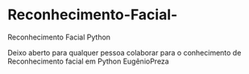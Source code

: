 # Reconhecimento-Facial-
Reconhecimento Facial Python 

Deixo aberto para qualquer pessoa colaborar para o conhecimento de Reconhecimento facial em Python
EugênioPreza
